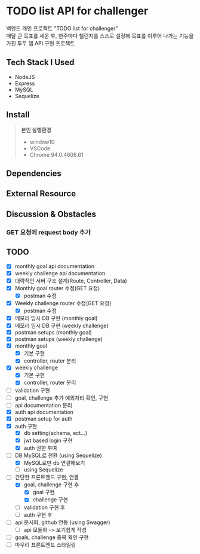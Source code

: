 # TODO list API for challenger

백엔드 개인 프로젝트 "TODO list for challenger"<br>
매달 큰 목표를 세운 후, 한주마다 첼린지를 스스로 설정해 목표를 이루어 나가는 기능을 가진 투두 앱 API 구현 프로젝트

## Tech Stack I Used

- NodeJS
- Express
- MySQL
- Sequelize

## Install

> **본인 실행환경**
>
> - window10
> - VSCode
> - Chrome 94.0.4606.61

## Dependencies

## External Resource

## Discussion & Obstacles

### GET 요청에 request body 추가

## TODO

- [x] monthly goal api documentation
- [x] weekly challenge api documentation
- [x] 대략적인 서버 구조 설계(Route, Controller, Data)
- [x] Monthly goal router 수정(GET 요청)
  - [x] postman 수정
- [x] Weekly challenge router 수정(GET 요청)
  - [x] postman 수정
- [x] 메모리 임시 DB 구현 (monthly goal)
- [x] 메모리 임시 DB 구현 (weekly challenge)
- [x] postman setups (monthly goal)
- [x] postman setups (weekly challenge)
- [x] monthly goal
  - [x] 기본 구현
  - [x] controller, router 분리
- [x] weekly challenge
  - [x] 기본 구현
  - [x] controller, router 분리
- [ ] validation 구현
- [ ] goal, challenge 추가 예외처리 확인, 구현
- [ ] api documentation 분리
- [x] auth api documentation
- [x] postman setup for auth
- [x] auth 구현
  - [x] db setting(schema, ect...)
  - [x] jwt based login 구현
  - [x] auth 권한 부여
- [ ] DB MySQL로 전환 (using Sequelize)
  - [x] MySQL로만 db 연결해보기
  - [ ] using Sequelize
- [ ] 간단한 프론트엔드 구현, 연결
  - [x] goal, challenge 구현 후
    - [x] goal 구현
    - [x] challenge 구현
  - [ ] validation 구현 후
  - [ ] auth 구현 후
- [ ] api 문서화, github 연동 (using Swagger)
  - [ ] api 모듈화 -> 보기쉽게 작성
- [ ] goals, challenge 중복 확인 구현
- [ ] 마무리 프론트엔드 스타일링
